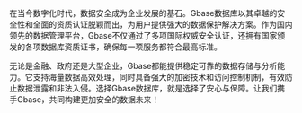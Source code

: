 在当今数字化时代，数据安全成为企业发展的基石。Gbase数据库以其卓越的安全性和全面的资质认证脱颖而出，为用户提供强大的数据保护解决方案。作为国内领先的数据管理平台，Gbase不仅通过了多项国际权威安全认证，还拥有国家颁发的各项数据库资质证书，确保每一项服务都符合最高标准。

无论是金融、政府还是大型企业，Gbase都能提供稳定可靠的数据存储与分析能力。它支持海量数据高效处理，同时具备强大的加密技术和访问控制机制，有效防止数据泄露和非法入侵。选择Gbase数据库，就是选择了安心与保障。让我们携手Gbase，共同构建更加安全的数据未来！
